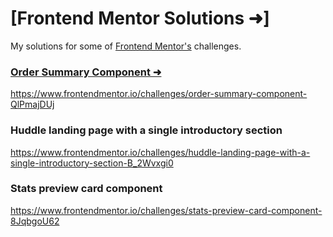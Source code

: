 # [Frontend Mentor Solutions ➜] 
My solutions for some of [Frontend Mentor's](www.frontendmentor.io/) challenges.<br>

### [Order Summary Component ➜](https://youthful-ramanujan-f72f80.netlify.app)
<https://www.frontendmentor.io/challenges/order-summary-component-QlPmajDUj>
<br>
### Huddle landing page with a single introductory section
<https://www.frontendmentor.io/challenges/huddle-landing-page-with-a-single-introductory-section-B_2Wvxgi0>
<br>
### Stats preview card component
<https://www.frontendmentor.io/challenges/stats-preview-card-component-8JqbgoU62>
